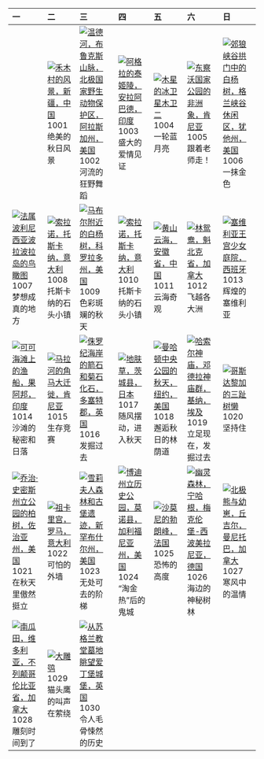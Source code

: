 | 一                                                                                                                                                                                                 | 二                                                                                                                                                                                           | 三                                                                                                                                                                                                              | 四                                                                                                                                                                                                       | 五                                                                                                                                                                                                    | 六                                                                                                                                                                                               | 日                                                                                                                                                                                              |
|:--------------------------------------------------------------------------------------------------------------------------------------------------------------------------------------------------|:--------------------------------------------------------------------------------------------------------------------------------------------------------------------------------------------|:---------------------------------------------------------------------------------------------------------------------------------------------------------------------------------------------------------------|:--------------------------------------------------------------------------------------------------------------------------------------------------------------------------------------------------------|:-----------------------------------------------------------------------------------------------------------------------------------------------------------------------------------------------------|:------------------------------------------------------------------------------------------------------------------------------------------------------------------------------------------------|:-----------------------------------------------------------------------------------------------------------------------------------------------------------------------------------------------|
|                                                                                                                                                                                                   | [![](https://www.bing.com/th?id=OHR.NationalDay2024_ZH-CN7026189162_320x240.jpg '禾木村的风景，新疆，中国')](https://www.bing.com/th?id=OHR.NationalDay2024_ZH-CN7026189162_UHD.jpg)<br>1001<br>绝美的秋日风景 | [![](https://www.bing.com/th?id=OHR.WindRiverAlaska_ZH-CN7317039321_320x240.jpg '温德河，布鲁克斯山脉，北极国家野生动物保护区，阿拉斯加州，美国')](https://www.bing.com/th?id=OHR.WindRiverAlaska_ZH-CN7317039321_UHD.jpg)<br>1002<br>河流的狂野舞蹈 | [![](https://www.bing.com/th?id=OHR.TajMahalReflection_ZH-CN7498774173_320x240.jpg '阿格拉的泰姬陵，安拉阿巴德，印度')](https://www.bing.com/th?id=OHR.TajMahalReflection_ZH-CN7498774173_UHD.jpg)<br>1003<br>盛大的爱情见证   | [![](https://www.bing.com/th?id=OHR.EuropaMoon_ZH-CN0149249980_320x240.jpg '木星的冰卫星木卫二')](https://www.bing.com/th?id=OHR.EuropaMoon_ZH-CN0149249980_UHD.jpg)<br>1004<br>一轮蓝月亮                         | [![](https://www.bing.com/th?id=OHR.ElephantTeacher_ZH-CN0543308499_320x240.jpg '东察沃国家公园的非洲象，肯尼亚')](https://www.bing.com/th?id=OHR.ElephantTeacher_ZH-CN0543308499_UHD.jpg)<br>1005<br>跟着老师走！   | [![](https://www.bing.com/th?id=OHR.CoyoteGulch_ZH-CN2869463336_320x240.jpg '郊狼峡谷拱门中的白杨树，格兰峡谷休闲区，犹他州，美国')](https://www.bing.com/th?id=OHR.CoyoteGulch_ZH-CN2869463336_UHD.jpg)<br>1006<br>一抹金色 |
| [![](https://www.bing.com/th?id=OHR.BoraPapeete_ZH-CN1991283465_320x240.jpg '法属波利尼西亚波拉波拉岛的鸟瞰图')](https://www.bing.com/th?id=OHR.BoraPapeete_ZH-CN1991283465_UHD.jpg)<br>1007<br>梦想成真的地方           | [![](https://www.bing.com/th?id=OHR.SoranoItaly_ZH-CN1190725201_320x240.jpg '索拉诺，托斯卡纳，意大利')](https://www.bing.com/th?id=OHR.SoranoItaly_ZH-CN1190725201_UHD.jpg)<br>1008<br>托斯卡纳的石头小镇       | [![](https://www.bing.com/th?id=OHR.AspensColorado_ZH-CN0132780533_320x240.jpg '马布尔附近的白杨树，科罗拉多州，美国')](https://www.bing.com/th?id=OHR.AspensColorado_ZH-CN0132780533_UHD.jpg)<br>1009<br>色彩斑斓的秋天                | [![](https://www.bing.com/th?id=OHR.SoranoItaly_ZH-CN5842160079_320x240.jpg '索拉诺，托斯卡纳，意大利')](https://www.bing.com/th?id=OHR.SoranoItaly_ZH-CN5842160079_UHD.jpg)<br>1010<br>托斯卡纳的石头小镇                   | [![](https://www.bing.com/th?id=OHR.Chongyang2024_ZH-CN4180097837_320x240.jpg '黄山云海，安徽省，中国')](https://www.bing.com/th?id=OHR.Chongyang2024_ZH-CN4180097837_UHD.jpg)<br>1011<br>云海奇观                  | [![](https://www.bing.com/th?id=OHR.QuebecDuck_ZH-CN0588954873_320x240.jpg '林鸳鸯，魁北克省，加拿大')](https://www.bing.com/th?id=OHR.QuebecDuck_ZH-CN0588954873_UHD.jpg)<br>1012<br>飞越各大洲                 | [![](https://www.bing.com/th?id=OHR.AlcazarSeville_ZH-CN5581795099_320x240.jpg '塞维利亚王宫少女庭院，西班牙')](https://www.bing.com/th?id=OHR.AlcazarSeville_ZH-CN5581795099_UHD.jpg)<br>1013<br>辉煌的塞维利亚    |
| [![](https://www.bing.com/th?id=OHR.CocoBeach_ZH-CN7503553722_320x240.jpg '可可海滩上的渔船，果阿邦，印度')](https://www.bing.com/th?id=OHR.CocoBeach_ZH-CN7503553722_UHD.jpg)<br>1014<br>沙滩的秘密和日落               | [![](https://www.bing.com/th?id=OHR.MaraMigration_ZH-CN8215566853_320x240.jpg '马拉河的角马大迁徙，肯尼亚')](https://www.bing.com/th?id=OHR.MaraMigration_ZH-CN8215566853_UHD.jpg)<br>1015<br>生存竞赛       | [![](https://www.bing.com/th?id=OHR.FossilsDorset_ZH-CN8722623801_320x240.jpg '侏罗纪海岸的箭石和菊石化石，多塞特郡，英国')](https://www.bing.com/th?id=OHR.FossilsDorset_ZH-CN8722623801_UHD.jpg)<br>1016<br>发掘过去                  | [![](https://www.bing.com/th?id=OHR.KochiaJapan_ZH-CN9896157139_320x240.jpg '地肤草，茨城县，日本')](https://www.bing.com/th?id=OHR.KochiaJapan_ZH-CN9896157139_UHD.jpg)<br>1017<br>随风摆动，进入秋天                     | [![](https://www.bing.com/th?id=OHR.CentralParkAutumn_ZH-CN2757358246_320x240.jpg '曼哈顿中央公园的秋天，纽约，美国')](https://www.bing.com/th?id=OHR.CentralParkAutumn_ZH-CN2757358246_UHD.jpg)<br>1018<br>邂逅秋日的林荫道 | [![](https://www.bing.com/th?id=OHR.DenderaTemple_ZH-CN3097745887_320x240.jpg '哈索尔神庙，邓德拉神庙群，基纳，埃及')](https://www.bing.com/th?id=OHR.DenderaTemple_ZH-CN3097745887_UHD.jpg)<br>1019<br>立足现在，发掘过去 | [![](https://www.bing.com/th?id=OHR.SmilingSloth_ZH-CN4646662964_320x240.jpg '哥斯达黎加的三趾树懒')](https://www.bing.com/th?id=OHR.SmilingSloth_ZH-CN4646662964_UHD.jpg)<br>1020<br>坚持住                |
| [![](https://www.bing.com/th?id=OHR.AutumnCypress_ZH-CN5099875619_320x240.jpg '乔治·史密斯州立公园的柏树，佐治亚州，美国')](https://www.bing.com/th?id=OHR.AutumnCypress_ZH-CN5099875619_UHD.jpg)<br>1021<br>在秋天里傲然挺立 | [![](https://www.bing.com/th?id=OHR.MonsterDoor_ZH-CN6613337019_320x240.jpg '祖卡里宫，罗马，意大利')](https://www.bing.com/th?id=OHR.MonsterDoor_ZH-CN6613337019_UHD.jpg)<br>1022<br>可怕的外墙            | [![](https://www.bing.com/th?id=OHR.MadameSherriCastle_ZH-CN8101580548_320x240.jpg '雪莉夫人森林和古堡遗迹，新罕布什尔州，美国')](https://www.bing.com/th?id=OHR.MadameSherriCastle_ZH-CN8101580548_UHD.jpg)<br>1023<br>无处可去的阶梯     | [![](https://www.bing.com/th?id=OHR.BodieCalifornia_ZH-CN8941360519_320x240.jpg '博迪州立历史公园，莫诺县，加利福尼亚州，美国')](https://www.bing.com/th?id=OHR.BodieCalifornia_ZH-CN8941360519_UHD.jpg)<br>1024<br>“淘金热”后的鬼城 | [![](https://www.bing.com/th?id=OHR.MontBlancMassif_ZH-CN9172264924_320x240.jpg '沙莫尼的勃朗峰，法国')](https://www.bing.com/th?id=OHR.MontBlancMassif_ZH-CN9172264924_UHD.jpg)<br>1025<br>恐怖的高度              | [![](https://www.bing.com/th?id=OHR.GhostForest_ZH-CN9648216213_320x240.jpg '幽灵森林，宁哈根，梅克伦堡-西波美拉尼亚，德国')](https://www.bing.com/th?id=OHR.GhostForest_ZH-CN9648216213_UHD.jpg)<br>1026<br>海边的神秘树林  | [![](https://www.bing.com/th?id=OHR.PolarBearHug_ZH-CN0696077546_320x240.jpg '北极熊与幼崽，丘吉尔，曼尼托巴，加拿大')](https://www.bing.com/th?id=OHR.PolarBearHug_ZH-CN0696077546_UHD.jpg)<br>1027<br>寒风中的温情    |
| [![](https://www.bing.com/th?id=OHR.PumpkinMist_ZH-CN0898655859_320x240.jpg '南瓜田，维多利亚，不列颠哥伦比亚省，加拿大')](https://www.bing.com/th?id=OHR.PumpkinMist_ZH-CN0898655859_UHD.jpg)<br>1028<br>雕刻时间到了       | [![](https://www.bing.com/th?id=OHR.GreatOwl_ZH-CN1259534922_320x240.jpg '大雕鸮')](https://www.bing.com/th?id=OHR.GreatOwl_ZH-CN1259534922_UHD.jpg)<br>1029<br>猫头鹰的叫声在萦绕                      | [![](https://www.bing.com/th?id=OHR.HauntedEdinburgh_ZH-CN1461834159_320x240.jpg '从苏格兰教堂墓地眺望爱丁堡城堡，英国')](https://www.bing.com/th?id=OHR.HauntedEdinburgh_ZH-CN1461834159_UHD.jpg)<br>1030<br>令人毛骨悚然的历史          |                                                                                                                                                                                                         |                                                                                                                                                                                                      |                                                                                                                                                                                                 |                                                                                                                                                                                                |